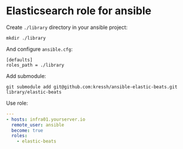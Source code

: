# Elasticsearch role for ansible

Create `./library` directory in your ansible project:

```
mkdir ./library
```

And configure `ansible.cfg`:

```
[defaults]
roles_path = ./library
```

Add submodule:

```
git submodule add git@github.com:kressh/ansible-elastic-beats.git library/elastic-beats
```

Use role:

```yaml
---
- hosts: infra01.yourserver.io
  remote_user: ansible
  become: true
  roles:
    - elastic-beats
```
